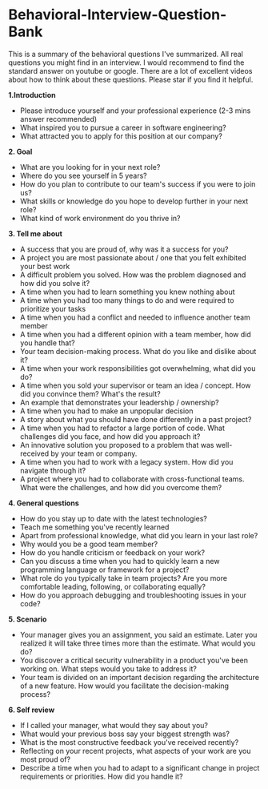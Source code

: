 # Behavioral-Interview-Question-Bank
This is a summary of the behavioral questions I've summarized. All real questions you might find in an interview. I would recommend to find the standard answer on youtube or google. There are a lot of excellent videos about how to think about these questions. Please star if you find it helpful. 


**1.Introduction**
- Please introduce yourself and your professional experience (2-3 mins answer recommended)
- What inspired you to pursue a career in software engineering?
- What attracted you to apply for this position at our company?

**2. Goal**
- What are you looking for in your next role?
- Where do you see yourself in 5 years?
- How do you plan to contribute to our team's success if you were to join us?
- What skills or knowledge do you hope to develop further in your next role?
- What kind of work environment do you thrive in?

**3. Tell me about**
- A success that you are proud of, why was it a success for you?
- A project you are most passionate about / one that you felt exhibited your best work
- A difficult problem you solved. How was the problem diagnosed and how did you solve it?
- A time when you had to learn something you knew nothing about
- A time when you had too many things to do and were required to prioritize your tasks
- A time when you had a conflict and needed to influence another team member
- A time when you had a different opinion with a team member, how did you handle that?
- Your team decision-making process. What do you like and dislike about it?
- A time when your work responsibilities got overwhelming, what did you do?
- A time when you sold your supervisor or team an idea / concept. How did you convince them? What's the result?
- An example that demonstrates your leadership / ownership? 
- A time when you had to make an unpopular decision
- A story about what you should have done differently in a past project?
- A time when you had to refactor a large portion of code. What challenges did you face, and how did you approach it?
- An innovative solution you proposed to a problem that was well-received by your team or company.
- A time when you had to work with a legacy system. How did you navigate through it?
- A project where you had to collaborate with cross-functional teams. What were the challenges, and how did you overcome them?
 
**4. General questions**
- How do you stay up to date with the latest technologies?
- Teach me something you've recently learned
- Apart from professional knowledge, what did you learn in your last role?
- Why would you be a good team member?
- How do you handle criticism or feedback on your work?
- Can you discuss a time when you had to quickly learn a new programming language or framework for a project?
- What role do you typically take in team projects? Are you more comfortable leading, following, or collaborating equally?
- How do you approach debugging and troubleshooting issues in your code?
 
**5. Scenario**
- Your manager gives you an assignment, you said an estimate. Later you realized it will take three times more than the estimate. What would you do?
- You discover a critical security vulnerability in a product you've been working on. What steps would you take to address it?
- Your team is divided on an important decision regarding the architecture of a new feature. How would you facilitate the decision-making process?
 
**6. Self review**
- If I called your manager, what would they say about you?
- What would your previous boss say your biggest strength was?
- What is the most constructive feedback you've received recently?
- Reflecting on your recent projects, what aspects of your work are you most proud of?
- Describe a time when you had to adapt to a significant change in project requirements or priorities. How did you handle it?
